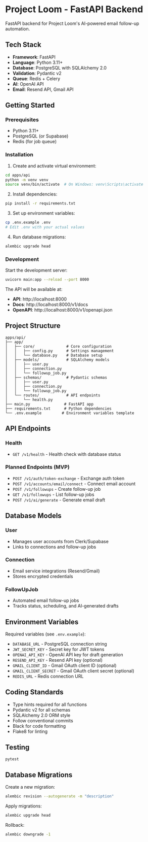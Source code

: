 # Project Loom - FastAPI Backend

FastAPI backend for Project Loom's AI-powered email follow-up automation.

## Tech Stack

- **Framework**: FastAPI
- **Language**: Python 3.11+
- **Database**: PostgreSQL with SQLAlchemy 2.0
- **Validation**: Pydantic v2
- **Queue**: Redis + Celery
- **AI**: OpenAI API
- **Email**: Resend API, Gmail API

## Getting Started

### Prerequisites

- Python 3.11+
- PostgreSQL (or Supabase)
- Redis (for job queue)

### Installation

1. Create and activate virtual environment:

```bash
cd apps/api
python -m venv venv
source venv/bin/activate  # On Windows: venv\Scripts\activate
```

2. Install dependencies:

```bash
pip install -r requirements.txt
```

3. Set up environment variables:

```bash
cp .env.example .env
# Edit .env with your actual values
```

4. Run database migrations:

```bash
alembic upgrade head
```

### Development

Start the development server:

```bash
uvicorn main:app --reload --port 8000
```

The API will be available at:
- **API**: http://localhost:8000
- **Docs**: http://localhost:8000/v1/docs
- **OpenAPI**: http://localhost:8000/v1/openapi.json

## Project Structure

```
apps/api/
├── app/
│   ├── core/              # Core configuration
│   │   ├── config.py      # Settings management
│   │   └── database.py    # Database setup
│   ├── models/            # SQLAlchemy models
│   │   ├── user.py
│   │   ├── connection.py
│   │   └── followup_job.py
│   ├── schemas/           # Pydantic schemas
│   │   ├── user.py
│   │   ├── connection.py
│   │   └── followup_job.py
│   └── routes/            # API endpoints
│       └── health.py
├── main.py               # FastAPI app
├── requirements.txt      # Python dependencies
└── .env.example         # Environment variables template
```

## API Endpoints

### Health
- `GET /v1/health` - Health check with database status

### Planned Endpoints (MVP)
- `POST /v1/auth/token-exchange` - Exchange auth token
- `POST /v1/accounts/email/connect` - Connect email account
- `POST /v1/followups` - Create follow-up job
- `GET /v1/followups` - List follow-up jobs
- `POST /v1/ai/generate` - Generate email draft

## Database Models

### User
- Manages user accounts from Clerk/Supabase
- Links to connections and follow-up jobs

### Connection
- Email service integrations (Resend/Gmail)
- Stores encrypted credentials

### FollowUpJob
- Automated email follow-up jobs
- Tracks status, scheduling, and AI-generated drafts

## Environment Variables

Required variables (see `.env.example`):

- `DATABASE_URL` - PostgreSQL connection string
- `JWT_SECRET_KEY` - Secret key for JWT tokens
- `OPENAI_API_KEY` - OpenAI API key for draft generation
- `RESEND_API_KEY` - Resend API key (optional)
- `GMAIL_CLIENT_ID` - Gmail OAuth client ID (optional)
- `GMAIL_CLIENT_SECRET` - Gmail OAuth client secret (optional)
- `REDIS_URL` - Redis connection URL

## Coding Standards

- Type hints required for all functions
- Pydantic v2 for all schemas
- SQLAlchemy 2.0 ORM style
- Follow conventional commits
- Black for code formatting
- Flake8 for linting

## Testing

```bash
pytest
```

## Database Migrations

Create a new migration:

```bash
alembic revision --autogenerate -m "description"
```

Apply migrations:

```bash
alembic upgrade head
```

Rollback:

```bash
alembic downgrade -1
```
